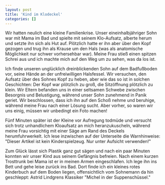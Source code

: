 ```yaml
---
layout: post
title: 'Kind im Klodeckel'
categories: []
---
```


Wir hatten neulich eine kleine Familienkrise. Unser eineinhalbjähriger Sohn war mit Mama im Bad und spielte mit seinem Klo-Aufsatz, alberte herum und setzte ihn sich als Hut auf. Plötzlich hatte er ihn aber über den Kopf gezogen und trug ihn als Krause um den Hals (was als anatomische Möglichkeit nur schwer vorhersehbar war). Meine Frau stieß einen spitzen Schrei aus und ich machte mich auf den Weg um zu sehen, was da los ist.

Ich finde unseren unglücklich dreinblickenden Sohn auf dem Badfußboden vor, seine Hände an der unfreiwilligen Halsfessel. Wir versuchen, den Aufsatz über des Sohnes Kopf zu heben, aber wie das so ist in solchen Geschichten: Der Kopf war plötzlich zu groß, die Sitzöffnung plötzlich zu klein. Wir Eltern befanden uns in einer seltsamen Schwebe zwischen Besorgnis und Belustigung, während unser Sohn zunehmend in Panik geriet. Wir beschlossen, dass ich ihn auf den Schoß nehme und beruhige, während meine Frau nach einer Lösung sucht. Aber vorher, so waren wir uns einig, müssen wir unbedingt ein Foto machen!

Fünf Minuten später ist der Kleine vor Aufregung todmüde und versucht sich trotz unhandlichem Kloaufsatz an mich heranzukuscheln, während meine Frau vorsichtig mit einer Säge am Rand des Deckels herumfuhrwerkelt. Ich lese inzwischen auf der Unterseite die Warnhinweise: "Dieser Artikel ist kein Kinderspielzeug. Nur unter Aufsicht verwenden!"

Zum Glück lässt sich Plastik ganz gut sägen und nach ein paar Minuten konnten wir unser Kind aus seinem Gefängnis befreien. Nach einem kurzen Trosttrunk bei Mama ist er in meinen Armen eingeschlafen. Ich lege ihn ins Bett und gehe leise zurück ins Bad. Dort finde ich ein kleines rotes Kinderbuch auf dem Boden liegen, offensichtlich vom Sohnemann da hin geschleppt: Astrid Lindgrens Klassiker "Michel in der Suppenschüssel."